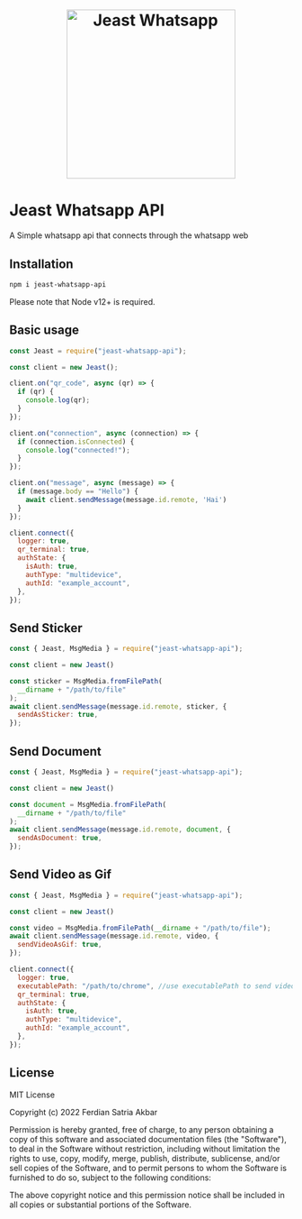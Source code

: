 
<h1 align="center">
	<img
		width="300"
		alt="Jeast Whatsapp"
		src="https://github.com/Ferdian9991/jeast-whatsapp-api/blob/main/public/jeast-logo.png">
</h1>

# Jeast Whatsapp API
A Simple whatsapp api that connects through the whatsapp web

## Installation

```bash
npm i jeast-whatsapp-api
```

Please note that Node v12+ is required.

## Basic usage

```js
const Jeast = require("jeast-whatsapp-api");

const client = new Jeast();

client.on("qr_code", async (qr) => {
  if (qr) {
    console.log(qr);
  }
});

client.on("connection", async (connection) => {
  if (connection.isConnected) {
    console.log("connected!");
  }
});

client.on("message", async (message) => {
  if (message.body == "Hello") {
    await client.sendMessage(message.id.remote, 'Hai')
  }
});

client.connect({
  logger: true,
  qr_terminal: true,
  authState: {
    isAuth: true,
    authType: "multidevice",
    authId: "example_account",
  },
});
```
## Send Sticker

```js
const { Jeast, MsgMedia } = require("jeast-whatsapp-api");

const client = new Jeast()

const sticker = MsgMedia.fromFilePath(
  __dirname + "/path/to/file"
);
await client.sendMessage(message.id.remote, sticker, {
  sendAsSticker: true,
});
```

## Send Document

```js
const { Jeast, MsgMedia } = require("jeast-whatsapp-api");

const client = new Jeast()

const document = MsgMedia.fromFilePath(
  __dirname + "/path/to/file"
);
await client.sendMessage(message.id.remote, document, {
  sendAsDocument: true,
});
```

## Send Video as Gif

```js
const { Jeast, MsgMedia } = require("jeast-whatsapp-api");

const client = new Jeast()

const video = MsgMedia.fromFilePath(__dirname + "/path/to/file");
await client.sendMessage(message.id.remote, video, {
  sendVideoAsGif: true,
});

client.connect({
  logger: true,
  executablePath: "/path/to/chrome", //use executablePath to send video or gif
  qr_terminal: true,
  authState: {
    isAuth: true,
    authType: "multidevice",
    authId: "example_account",
  },
});
```

## License

MIT License

Copyright (c) 2022 Ferdian Satria Akbar

Permission is hereby granted, free of charge, to any person obtaining a copy
of this software and associated documentation files (the "Software"), to deal
in the Software without restriction, including without limitation the rights
to use, copy, modify, merge, publish, distribute, sublicense, and/or sell
copies of the Software, and to permit persons to whom the Software is
furnished to do so, subject to the following conditions:

The above copyright notice and this permission notice shall be included in all
copies or substantial portions of the Software.
